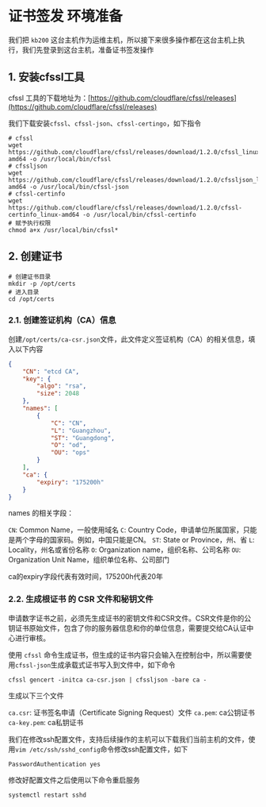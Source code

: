 # 证书签发 环境准备

我们把 `kb200` 这台主机作为运维主机，所以接下来很多操作都在这台主机上执行，我们先登录到这台主机，准备证书签发操作


## 1. 安装cfssl工具

cfssl 工具的下载地址为：[https://github.com/cloudflare/cfssl/releases](https://github.com/cloudflare/cfssl/releases)


我们下载安装`cfssl`、`cfssl-json`、`cfssl-certingo`，如下指令


```shell
# cfssl
wget https://github.com/cloudflare/cfssl/releases/download/1.2.0/cfssl_linux-amd64 -o /usr/local/bin/cfssl
# cfssljson
wget https://github.com/cloudflare/cfssl/releases/download/1.2.0/cfssljson_linux-amd64 -o /usr/local/bin/cfssl-json
# cfssl-certinfo
wget https://github.com/cloudflare/cfssl/releases/download/1.2.0/cfssl-certinfo_linux-amd64 -o /usr/local/bin/cfssl-certinfo
# 赋予执行权限
chmod a+x /usr/local/bin/cfssl*
```



## 2. 创建证书

```shell
# 创建证书目录
mkdir -p /opt/certs
# 进入目录
cd /opt/certs
```


### 2.1. 创建签证机构（CA）信息

创建`/opt/certs/ca-csr.json`文件，此文件定义签证机构（CA）的相关信息，填入以下内容

```json
{
    "CN": "etcd CA",
    "key": {
        "algo": "rsa",
        "size": 2048
    },
    "names": [
        {
            "C": "CN",
            "L": "Guangzhou",
            "ST": "Guangdong",
            "O": "od",
            "OU": "ops"
        }
    ],
    "ca": {
    	"expiry": "175200h"
    }
}
```

names 的相关字段：

`CN`: Common Name，一般使用域名
`C`: Country Code，申请单位所属国家，只能是两个字母的国家码。例如，中国只能是CN。
`ST`: State or Province，州、省
`L`: Locality，州名或省份名称
`O`: Organization name，组织名称、公司名称
`OU`: Organization Unit Name，组织单位名称、公司部门


ca的expiry字段代表有效时间，175200h代表20年

### 2.2. 生成根证书 的 CSR 文件和秘钥文件

申请数字证书之前，必须先生成证书的密钥文件和CSR文件。CSR文件是你的公钥证书原始文件，包含了你的服务器信息和你的单位信息，需要提交给CA认证中心进行审核。


使用 `cfssl` 命令生成证书，但生成的证书内容只会输入在控制台中，所以需要使用`cfssl-json`生成承载式证书写入到文件中，如下命令

```shell
cfssl gencert -initca ca-csr.json | cfssljson -bare ca -
```

生成以下三个文件

`ca.csr`:  证书签名申请（Certificate Signing Request）文件
`ca.pem`: ca公钥证书
`ca-key.pem`: ca私钥证书


我们在修改ssh配置文件，支持后续操作的主机可以下载我们当前主机的文件，使用`vim /etc/ssh/sshd_config`命令修改ssh配置文件，如下

```shell
PasswordAuthentication yes
```

修改好配置文件之后使用以下命令重启服务

```shell
systemctl restart sshd
```








